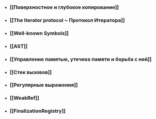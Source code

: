 - ### [[Поверхностное и глубокое копирование]]
- ### [[The Iterator protocol ~ Протокол Итератора]]
- ### [[Well-known Symbols]]
- ### [[AST]]
- ### [[Управление памятью, утечека памяти и борьба с ней]]
- ### [[Cтек вызовов]]
- ### [[Регулярные выражения]]
- ### [[WeakRef]]
- ### [[FinalizationRegistry]]
